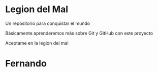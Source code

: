 # Legion del Mal
Un repositorio para conquistar el mundo

Básicamente aprenderemos más sobre Git y GitHub con este proyecto

Aceptame en la legion del mal 

# Fernando

